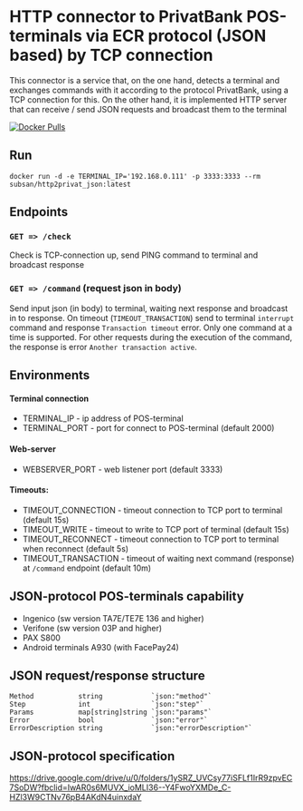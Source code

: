 # HTTP connector to PrivatBank POS-terminals via ECR protocol (JSON based) by TCP connection

This connector is a service that, on the one hand, detects a terminal and exchanges commands with it according to the
protocol PrivatBank, using a TCP connection for this. On the other hand, it is implemented HTTP server that can receive
/ send JSON requests and broadcast them to the terminal

[![Docker Pulls](https://img.shields.io/docker/pulls/subsan/http2privat_json.svg)](https://hub.docker.com/r/subsan/http2privat_json)

## Run

`docker run -d -e TERMINAL_IP='192.168.0.111' -p 3333:3333 --rm subsan/http2privat_json:latest`

## Endpoints

### `GET => /check`

Check is TCP-connection up, send PING command to terminal and broadcast response

### `GET => /command` (request json in body)

Send input json (in body) to terminal, waiting next response and broadcast in to response.
On timeout (`TIMEOUT_TRANSACTION`) send to terminal `interrupt` command and response `Transaction timeout` error.
Only one command at a time is supported. For other requests during the execution of the command, the response
is error `Another transaction active`.

## Environments

#### Terminal connection

- TERMINAL_IP - ip address of POS-terminal
- TERMINAL_PORT - port for connect to POS-terminal (default 2000)

#### Web-server

- WEBSERVER_PORT - web listener port (default 3333)

#### Timeouts:

- TIMEOUT_CONNECTION - timeout connection to TCP port to terminal (default 15s)
- TIMEOUT_WRITE - timeout to write to TCP port of terminal (default 15s)
- TIMEOUT_RECONNECT - timeout connection to TCP port to terminal when reconnect (default 5s)
- TIMEOUT_TRANSACTION - timeout of waiting next command (response) at `/command` endpoint (default 10m)

## JSON-protocol POS-terminals capability

- Ingenico (sw version TA7E/TE7E 136 and higher)
- Verifone (sw version 03P and higher)
- PAX S800
- Android terminals A930 (with FacePay24)

## JSON request/response structure

```
Method           string            `json:"method"`
Step             int               `json:"step"`
Params           map[string]string `json:"params"`
Error            bool              `json:"error"`
ErrorDescription string            `json:"errorDescription"`
```

## JSON-protocol specification

https://drive.google.com/drive/u/0/folders/1ySRZ_UVCsy77iSFLf1IrR9zpvEC7SoDW?fbclid=IwAR0s6MUVX_ioMLI36--Y4FwoYXMDe_C-HZl3W9CTNv76pB4AKdN4uinxdaY
